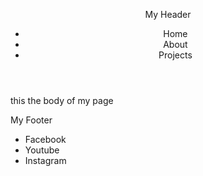 <header>
<p>My Header</p>
  <ul>
    <li>Home</li>
    <li>About</li>
    <li>Projects</li>
  </ul>
  
</header>

<body>
<div class="container">
  this the body of my page
</div>

<footer>
  <p>My Footer</p>
  <ul>
    <li>Facebook</li>
    <li>Youtube</li>
    <li>Instagram</li>
  </ul>
</footer>
</body>
